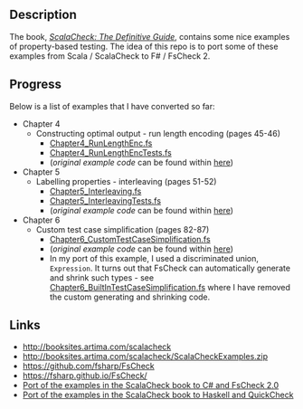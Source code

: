 
## Description

The book, [_ScalaCheck: The Definitive Guide_](http://www.artima.com/shop/scalacheck), contains some nice examples
of property-based testing. The idea of this repo is to port some of these
examples from Scala / ScalaCheck to F# / FsCheck 2.

## Progress

Below is a list of examples that I have converted so far:

* Chapter 4
    * Constructing optimal output - run length encoding (pages 45-46)
        * [Chapter4_RunLengthEnc.fs](https://github.com/taylorjg/ScalaCheckBookExamplesInFsCheckInFs/blob/master/ScalaCheckBookExamplesInFsCheckInFs/Chapter4_RunLengthEnc.fs)
        * [Chapter4_RunLengthEncTests.fs](https://github.com/taylorjg/ScalaCheckBookExamplesInFsCheckInFs/blob/master/ScalaCheckBookExamplesInFsCheckInFs/Chapter4_RunLengthEncTests.fs)
        * (_original example code_ can be found within [here](http://booksites.artima.com/scalacheck/examples/html/ch04.html#sec6))
* Chapter 5
    * Labelling properties - interleaving (pages 51-52)
        * [Chapter5_Interleaving.fs](https://github.com/taylorjg/ScalaCheckBookExamplesInFsCheckInFs/blob/master/ScalaCheckBookExamplesInFsCheckInFs/Chapter5_Interleaving.fs)
        * [Chapter5_InterleavingTests.fs](https://github.com/taylorjg/ScalaCheckBookExamplesInFsCheckInFs/blob/master/ScalaCheckBookExamplesInFsCheckInFs/Chapter5_InterleavingTests.fs)
        * (_original example code_ can be found within [here](http://booksites.artima.com/scalacheck/examples/html/ch05.html#sec1))
* Chapter 6
    * Custom test case simplification (pages 82-87)
        * [Chapter6_CustomTestCaseSimplification.fs](https://github.com/taylorjg/ScalaCheckBookExamplesInFsCheckInFs/blob/master/ScalaCheckBookExamplesInFsCheckInFs/Chapter6_CustomTestCaseSimplification.fs)
        * (_original example code_ can be found within [here](http://booksites.artima.com/scalacheck/examples/html/ch06.html#sec2))
        * In my port of this example, I used a discriminated union, `Expression`. It turns out that FsCheck can automatically generate and shrink such types - see [Chapter6_BuiltInTestCaseSimplification.fs](https://github.com/taylorjg/ScalaCheckBookExamplesInFsCheckInFs/blob/master/ScalaCheckBookExamplesInFsCheckInFs/Chapter6_BuiltInTestCaseSimplification.fs) where I have removed the custom generating and shrinking code.

## Links

* http://booksites.artima.com/scalacheck
* http://booksites.artima.com/scalacheck/ScalaCheckExamples.zip
* https://github.com/fsharp/FsCheck
* https://fsharp.github.io/FsCheck/
* [Port of the examples in the ScalaCheck book to C# and FsCheck 2.0](https://github.com/taylorjg/ScalaCheckBookExamplesInFsCheck2)
* [Port of the examples in the ScalaCheck book to Haskell and QuickCheck](https://github.com/taylorjg/ScalaCheckBookExamplesInQuickCheck)
